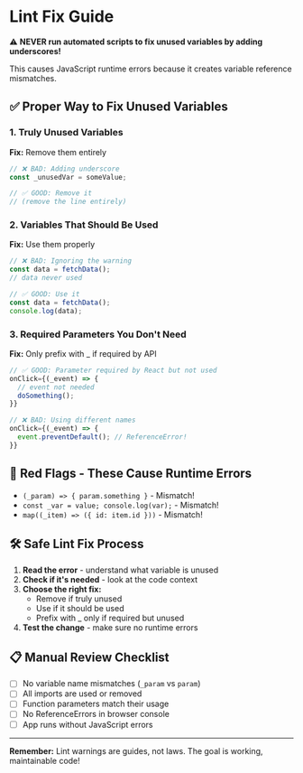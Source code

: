 # Lint Fix Guide

⚠️ **NEVER run automated scripts to fix unused variables by adding underscores!**

This causes JavaScript runtime errors because it creates variable reference mismatches.

## ✅ Proper Way to Fix Unused Variables

### 1. Truly Unused Variables
**Fix:** Remove them entirely
```typescript
// ❌ BAD: Adding underscore
const _unusedVar = someValue;

// ✅ GOOD: Remove it
// (remove the line entirely)
```

### 2. Variables That Should Be Used
**Fix:** Use them properly
```typescript
// ❌ BAD: Ignoring the warning
const data = fetchData();
// data never used

// ✅ GOOD: Use it
const data = fetchData();
console.log(data);
```

### 3. Required Parameters You Don't Need
**Fix:** Only prefix with _ if required by API
```typescript
// ✅ GOOD: Parameter required by React but not used
onClick={(_event) => {
  // event not needed
  doSomething();
}}

// ❌ BAD: Using different names
onClick={(_event) => {
  event.preventDefault(); // ReferenceError!
}}
```

## 🚨 Red Flags - These Cause Runtime Errors

- `(_param) => { param.something }` - Mismatch!
- `const _var = value; console.log(var);` - Mismatch!
- `map((_item) => ({ id: item.id }))` - Mismatch!

## 🛠️ Safe Lint Fix Process

1. **Read the error** - understand what variable is unused
2. **Check if it's needed** - look at the code context
3. **Choose the right fix:**
   - Remove if truly unused
   - Use if it should be used  
   - Prefix with _ only if required but unused
4. **Test the change** - make sure no runtime errors

## 📋 Manual Review Checklist

- [ ] No variable name mismatches (`_param` vs `param`)
- [ ] All imports are used or removed
- [ ] Function parameters match their usage
- [ ] No ReferenceErrors in browser console
- [ ] App runs without JavaScript errors

---

**Remember:** Lint warnings are guides, not laws. The goal is working, maintainable code!

